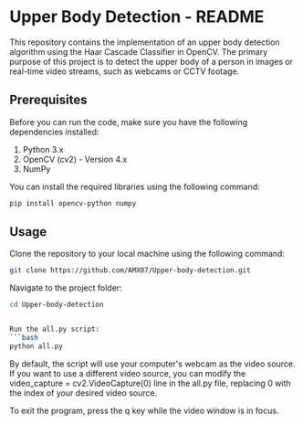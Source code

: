 # Upper Body Detection - README

This repository contains the implementation of an upper body detection algorithm using the Haar Cascade Classifier in OpenCV. The primary purpose of this project is to detect the upper body of a person in images or real-time video streams, such as webcams or CCTV footage.

## Prerequisites

Before you can run the code, make sure you have the following dependencies installed:

1. Python 3.x
2. OpenCV (cv2) - Version 4.x
3. NumPy

You can install the required libraries using the following command:

```bash
pip install opencv-python numpy
```

## Usage

Clone the repository to your local machine using the following command:
```bash
git clone https://github.com/AMX07/Upper-body-detection.git
```

Navigate to the project folder:
```bash
cd Upper-body-detection


Run the all.py script:
```bash
python all.py
```

By default, the script will use your computer's webcam as the video source. If you want to use a different video source, you can modify the video_capture = cv2.VideoCapture(0) line in the all.py file, replacing 0 with the index of your desired video source.

To exit the program, press the q key while the video window is in focus.
